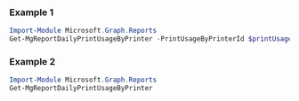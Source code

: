 ### Example 1
``` powershell
Import-Module Microsoft.Graph.Reports
Get-MgReportDailyPrintUsageByPrinter -PrintUsageByPrinterId $printUsageByPrinterId
```
### Example 2
``` powershell
Import-Module Microsoft.Graph.Reports
Get-MgReportDailyPrintUsageByPrinter
```
